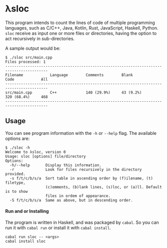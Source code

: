 # λsloc

This program intends to count the lines of code of multiple programming languages, such as C/C++, Java, Kotlin, Rust, JavaScript, Haskell, Python. `sloc` receive as input one or more files or directories, having the option to act recursively in sub-directories.

A sample output would be:

```terminal
$ ./sloc src/main.cpp
Files processed: 1
-----------------------------------------------------------------------------------------
Filename            Language        Comments        Blank           Code            All
-----------------------------------------------------------------------------------------
src/main.cpp        C++             140 (29.9%)     43 (9.2%)       320 (68.4%)     468
-----------------------------------------------------------------------------------------
```

## Usage

You can see program information with the `-h` or `--help` flag. The available options are:

```terminal
$ ./sloc -h
Welcome to λsloc, version 0
Usage: sloc [options] file/directory
Options:
  -h/--help       Display this information.
  -r              Look for files recursively in the directory provided.
  -s f/t/c/b/s/a  Sort table in ascending order by (f)ilename, (t) filetype,
                  (c)omments, (b)lank lines, (s)loc, or (a)ll. Default is to show
                  files in ordem of appearance.
  -S f/t/c/b/s/a  Same as above, but in descending order.
```

#### Run and or Installing

The program is written in Haskell, and was packaged by `cabal`. So you can run it with `cabal run` or install it with `cabal install`.

```terminal
cabal run sloc -- <args>
cabal install sloc
```

```

```
